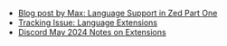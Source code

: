 
- [Blog post by Max: Language Support in Zed Part One](https://zed.dev/blog/language-extensions-part-1)
- [Tracking Issue: Language Extensions](https://github.com/zed-industries/zed/issues/7096)
- [Discord May 2024 Notes on Extensions](https://discord.com/channels/869392257814519848/873293828805771284/1244140564555763835)
